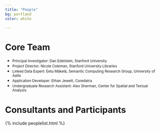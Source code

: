 ```yaml
---
title: "People"
bg: portland
color: white

---
```


# Core Team

* <small>Principal Investigator: Dan Edelstein, Stanford University</small>
* <small>Project Director: Nicole Coleman, Stanford University Libraries</small>
* <small>Linked Data Expert: Eetu Mäkelä, Semantic Computing Research Group, University of Aalto</small>
* <small>Application Developer: Ethan Jewett, Coredatra</small>
* <small>Undergraduate Research Assistant: Alex Sherman, Center for Spatial and Textual Analysis</small>


# Consultants and Participants

{% include peoplelist.html %}
